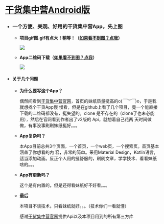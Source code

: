 # [干货集中营Android版](https://github.com/renhuan2015/ganhuo)

- ### 一个方便、美观、好用的干货集中营App，先上图

  - **项目gif图.gif有点大！稍等！（[如果看不到图？点我](https://gitee.com/renhuan/resource/blob/master/art/ganhuo.gif)）**    
  
    ![](https://github.com/renhuan2015/ganhuo/blob/master/app/art/ganhuo.gif)
    
  - **App二维码下载（[如果看不到图？点我](https://gitee.com/renhuan/resource/blob/master/art/qr.png)）**    
  
    ![](https://github.com/renhuan2015/ganhuo/blob/master/app/art/qr.png)

- #### 关于几个问题

  - **为什么要写这个App？**

    偶然间看到[干货集中营官网](https://gank.io/)，首页的妹纸质量挺高的o(*￣︶￣*)o，于是我就想找个干货App慢 慢看，但是在github上看了几个项目，竟一个能直接下载的二维码都没有，挺失望的。clone 是不存在的（clone了也未必能用），然后在官网看到作者出了v2版的 Api，就想着自己花两 天时间做做，有事没事刷刷妹纸挺好。。。

  - **App复杂吗？**

    本App目前总共3个页面，一个首页，一个web页，一个搜索页。首页基本涵盖了你想看的内 容，非常的简单。采用Material Design，Kotlin语言，适当添加动画。反正个人用的挺舒服的，刷刷文章，学学技术、看看妹纸啥的。。。

  - **App有更新吗？**

    这个是有内置的，但是还得看妹纸好不好看。。。

  - **最后**

    本项目不谈技术，只看妹纸就好。。。（技术你们一看就懂）

    感谢[干货集中营官网](https://gank.io/)提供Api以及本项目用到的所有第三方库

